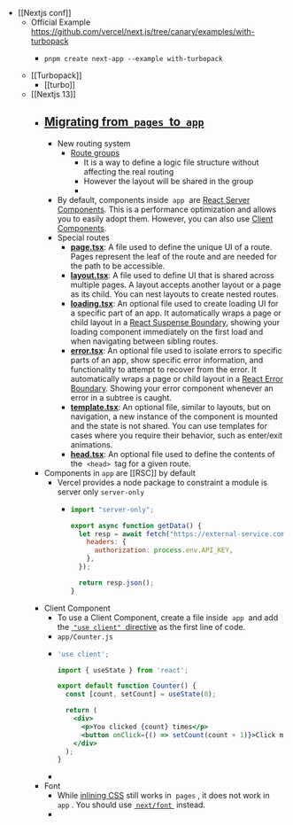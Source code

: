 - [[Nextjs conf]]
	- Official Example https://github.com/vercel/next.js/tree/canary/examples/with-turbopack
		- ```
		  pnpm create next-app --example with-turbopack
		  ```
	- [[Turbopack]]
		- [[turbo]]
	- [[Nextjs 13]]
		- ## [Migrating from  `pages`  to  `app` ](https://beta.nextjs.org/docs/upgrade-guide#migrating-from-pages-to-app)
			- New routing system
				- [Route groups](https://beta.nextjs.org/docs/routing/defining-routes#route-groups)
					- It is a way to define a logic file structure without affecting the real routing
					- However the layout will be shared in the group
					-
			- By default, components inside  `app`  are [React Server Components](https://beta.nextjs.org/docs/rendering/server-and-client-components). This is a performance optimization and allows you to easily adopt them. However, you can also use [Client Components](https://beta.nextjs.org/docs/rendering/server-and-client-components#client-components).
			- Special routes
				- [**page.tsx**](https://beta.nextjs.org/docs/routing/pages-and-layouts#pages): A file used to define the unique UI of a route. Pages represent the leaf of the route and are needed for the path to be accessible.
				- [**layout.tsx**](https://beta.nextjs.org/docs/routing/pages-and-layouts#layouts): A file used to define UI that is shared across multiple pages. A layout accepts another layout or a page as its child. You can nest layouts to create nested routes.
				- [**loading.tsx**](https://beta.nextjs.org/docs/routing/loading-ui): An optional file used to create loading UI for a specific part of an app. It automatically wraps a page or child layout in a [React Suspense Boundary](https://beta.reactjs.org/apis/react/Suspense#suspense), showing your loading component immediately on the first load and when navigating between sibling routes.
				- [**error.tsx**](https://beta.nextjs.org/docs/routing/error): An optional file used to isolate errors to specific parts of an app, show specific error information, and functionality to attempt to recover from the error. It automatically wraps a page or child layout in a [React Error Boundary](https://reactjs.org/docs/error-boundaries.html). Showing your error component whenever an error in a subtree is caught.
				- [**template.tsx**](https://beta.nextjs.org/docs/routing/pages-and-layouts#templates): An optional file, similar to layouts, but on navigation, a new instance of the component is mounted and the state is not shared. You can use templates for cases where you require their behavior, such as enter/exit animations.
				- [**head.tsx**](https://beta.nextjs.org/docs/routing/pages-and-layouts#modifying-head): An optional file used to define the contents of the  `<head>`  tag for a given route.
		- Components in `app` are [[RSC]] by default
			- Vercel provides a node package to constraint a module is server only `server-only`
				- ```js
				  import "server-only";
				  
				  export async function getData() {
				    let resp = await fetch("https://external-service.com/data", {
				      headers: {
				        authorization: process.env.API_KEY,
				      },
				    });
				  
				    return resp.json();
				  }
				  ```
		- Client Component
			- To use a Client Component, create a file inside  `app`  and add the [ `"use client"`  directive](https://github.com/reactjs/rfcs/pull/227) as the first line of code.
			- `app/Counter.js`
			- ```jsx
			  'use client';
			  
			  import { useState } from 'react';
			  
			  export default function Counter() {
			    const [count, setCount] = useState(0);
			  
			    return (
			      <div>
			        <p>You clicked {count} times</p>
			        <button onClick={() => setCount(count + 1)}>Click me</button>
			      </div>
			    );
			  }
			  ```
			-
		- Font
			- While [inlining CSS](https://nextjs.org/docs/basic-features/font-optimization.md) still works in  `pages` , it does not work in  `app` . You should use [ `next/font` ](https://beta.nextjs.org/docs/optimizing/fonts) instead.
			-
